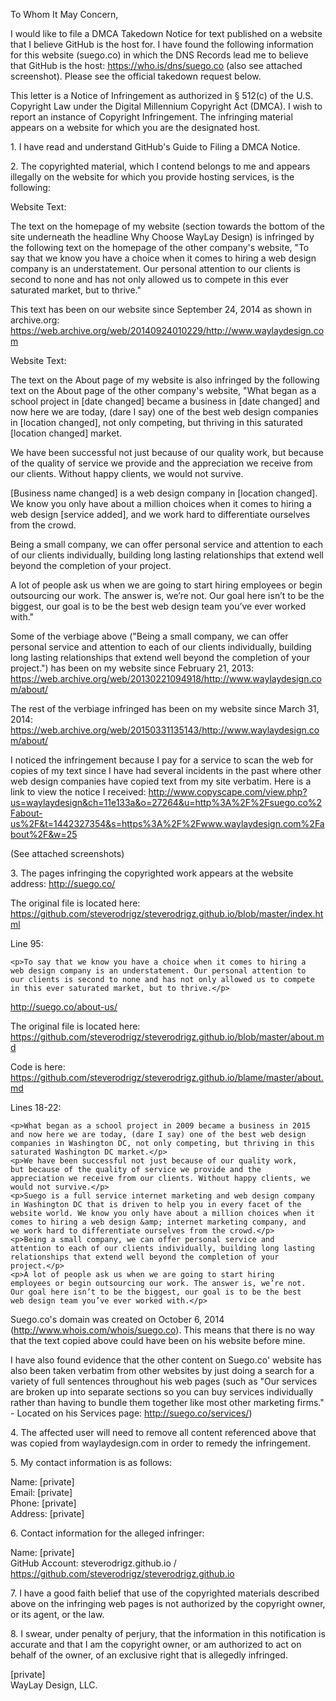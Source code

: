 To Whom It May Concern,

I would like to file a DMCA Takedown Notice for text published on a
website that I believe GitHub is the host for. I have found the
following information for this website (suego.co) in which the DNS
Records lead me to believe that GitHub is the host:
https://who.is/dns/suego.co (also see attached screenshot). Please see
the official takedown request below.

This letter is a Notice of Infringement as authorized in § 512(c) of the
U.S. Copyright Law under the Digital Millennium Copyright Act (DMCA). I
wish to report an instance of Copyright Infringement. The infringing
material appears on a website for which you are the designated host.

1\. I have read and understand GitHub's Guide to Filing a DMCA Notice.

2\. The copyrighted material, which I contend belongs to me and appears
illegally on the website for which you provide hosting services, is the
following:

Website Text:

The text on the homepage of my website (section towards the bottom
of the site underneath the headline Why Choose WayLay Design) is
infringed by the following text on the homepage of the other
company's website, "To say that we know you have a choice when it
comes to hiring a web design company is an understatement. Our
personal attention to our clients is second to none and has not only
allowed us to compete in this ever saturated market, but to thrive."

This text has been on our website since September 24, 2014 as shown
in archive.org:
https://web.archive.org/web/20140924010229/http://www.waylaydesign.com

Website Text:

The text on the About page of my website is also infringed by the
following text on the About page of the other company's website,
"What began as a school project in [date changed] became a business
in [date changed] and now here we are today, (dare I say) one of the
best web design companies in [location changed], not only competing,
but thriving in this saturated [location changed] market.

We have been successful not just because of our quality work, but
because of the quality of service we provide and the appreciation we
receive from our clients. Without happy clients, we would not survive.

[Business name changed] is a web design company in [location
changed]. We know you only have about a million choices when it
comes to hiring a web design [service added], and we work hard to
differentiate ourselves from the crowd.

Being a small company, we can offer personal service and attention
to each of our clients individually, building long lasting
relationships that extend well beyond the completion of your project.

A lot of people ask us when we are going to start hiring employees
or begin outsourcing our work. The answer is, we’re not. Our goal
here isn’t to be the biggest, our goal is to be the best web design
team you’ve ever worked with."

Some of the verbiage above ("Being a small company, we can offer
personal service and attention to each of our clients individually,
building long lasting relationships that extend well beyond the
completion of your project.") has been on my website since February
21, 2013:
https://web.archive.org/web/20130221094918/http://www.waylaydesign.com/about/

The rest of the verbiage infringed has been on my website since
March 31, 2014:
https://web.archive.org/web/20150331135143/http://www.waylaydesign.com/about/

I noticed the infringement because I pay for a service to scan the
web for copies of my text since I have had several incidents in the
past where other web design companies have copied text from my site
verbatim. Here is a link to view the notice I received:
http://www.copyscape.com/view.php?us=waylaydesign&ch=11e133a&o=27264&u=http%3A%2F%2Fsuego.co%2Fabout-us%2F&t=1442327354&s=https%3A%2F%2Fwww.waylaydesign.com%2Fabout%2F&w=25

(See attached screenshots)

3\. The pages infringing the copyrighted work appears at the website
address: http://suego.co/  

The original file is located here:
https://github.com/steverodrigz/steverodrigz.github.io/blob/master/index.html

Line 95:
```
<p>To say that we know you have a choice when it comes to hiring a
web design company is an understatement. Our personal attention to
our clients is second to none and has not only allowed us to compete
in this ever saturated market, but to thrive.</p>
```

http://suego.co/about-us/  

The original file is located here:  
https://github.com/steverodrigz/steverodrigz.github.io/blob/master/about.md  

Code is here:  
https://github.com/steverodrigz/steverodrigz.github.io/blame/master/about.md

Lines 18-22:
```
<p>What began as a school project in 2009 became a business in 2015
and now here we are today, (dare I say) one of the best web design
companies in Washington DC, not only competing, but thriving in this
saturated Washington DC market.</p>
<p>We have been successful not just because of our quality work,
but because of the quality of service we provide and the
appreciation we receive from our clients. Without happy clients, we
would not survive.</p>
<p>Suego is a full service internet marketing and web design company
in Washington DC that is driven to help you in every facet of the
website world. We know you only have about a million choices when it
comes to hiring a web design &amp; internet marketing company, and
we work hard to differentiate ourselves from the crowd.</p>
<p>Being a small company, we can offer personal service and
attention to each of our clients individually, building long lasting
relationships that extend well beyond the completion of your
project.</p>
<p>A lot of people ask us when we are going to start hiring
employees or begin outsourcing our work. The answer is, we’re not.
Our goal here isn’t to be the biggest, our goal is to be the best
web design team you’ve ever worked with.</p>
```

Suego.co's domain was created on October 6, 2014
(http://www.whois.com/whois/suego.co). This means that there is no
way that the text copied above could have been on his website before
mine.

I have also found evidence that the other content on Suego.co'
website has also been taken verbatim from other websites by just
doing a search for a variety of full sentences throughout his web
pages (such as "Our services are broken up into separate sections so
you can buy services individually rather than having to bundle them
together like most other marketing firms." - Located on his Services
page: http://suego.co/services/)

4\. The affected user will need to remove all content referenced above
that was copied from waylaydesign.com in order to remedy the infringement.

5\. My contact information is as follows:

Name: [private]  
Email: [private]  
Phone: [private]  
Address: [private]  

6\. Contact information for the alleged infringer:

Name: [private]  
GitHub Account: steverodrigz.github.io /  
https://github.com/steverodrigz/steverodrigz.github.io

7\. I have a good faith belief that use of the copyrighted materials
described above on the infringing web pages is not authorized by the
copyright owner, or its agent, or the law.

8\. I swear, under penalty of perjury, that the information in this
notification is accurate and that I am the copyright owner, or am
authorized to act on behalf of the owner, of an exclusive right that is
allegedly infringed.

[private]  
WayLay Design, LLC.

